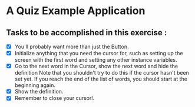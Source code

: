 # A Quiz Example Application

## Tasks to be accomplished in this exercise :
- [x] You'll probably want more than just the Button.
- [x] Initialize anything that you need the cursor for, such as setting up the screen with the first word and setting any other instance variables.
- [x] Go to the next word in the Cursor, show the next word and hide the definition
      Note that you shouldn't try to do this if the cursor hasn't been set yet.
      If you reach the end of the list of words, you should start at the beginning again.
- [x] Show the definition.
- [x] Remember to close your cursor!.